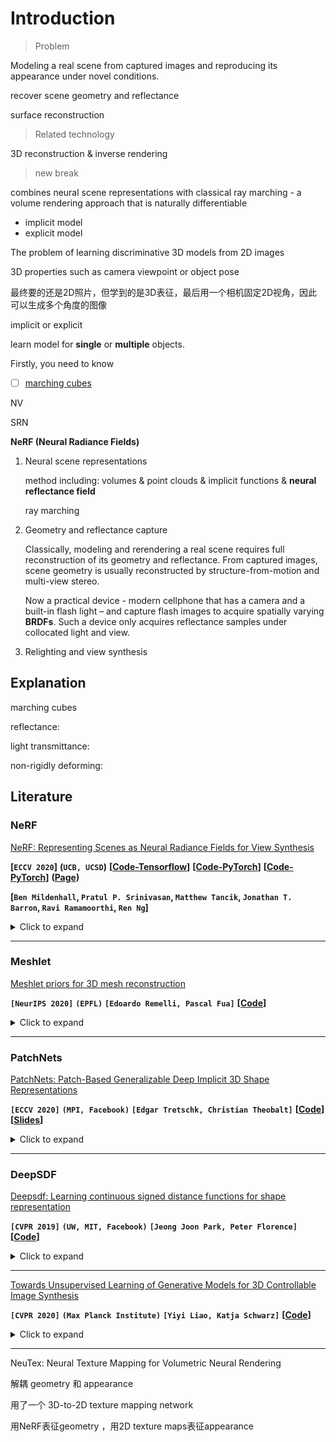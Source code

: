 # Introduction

> Problem

Modeling a real scene from captured images and reproducing its appearance under novel conditions.

recover scene geometry and reflectance

surface reconstruction

> Related technology

3D reconstruction & inverse rendering

> new break

combines neural scene representations with classical ray marching - a volume rendering approach that is naturally differentiable



- implicit model
- explicit model





The problem of learning discriminative 3D models from 2D images

3D properties such as camera viewpoint or object pose

最终要的还是2D照片，但学到的是3D表征，最后用一个相机固定2D视角，因此可以生成多个角度的图像

implicit or explicit

learn model for **single** or **multiple** objects.



Firstly, you need to know 

- [ ] [marching cubes]()

NV 

SRN

**NeRF (Neural Radiance Fields)**





1. Neural scene representations

   method including: volumes & point clouds & implicit functions & **neural reflectance field**

   ray marching

2. Geometry and reflectance capture

   Classically, modeling and rerendering a real scene requires full reconstruction of its geometry and reflectance. From captured images, scene geometry is usually reconstructed by structure-from-motion and multi-view stereo.

   Now a practical device - modern cellphone that has a camera and a built-in flash light – and capture flash images to acquire spatially varying **BRDFs**. Such a device only acquires reflectance samples under collocated light and view.

3. Relighting and view synthesis





## Explanation

marching cubes

reflectance: 

light transmittance:



non-rigidly deforming:

## Literature



### NeRF

[NeRF: Representing Scenes as Neural Radiance Fields for View Synthesis](https://arxiv.org/pdf/2003.08934.pdf)

**[`ECCV 2020`]**	**(`UCB, UCSD`)**	**[[Code-Tensorflow](https://github.com/bmild/nerf)]**	**[[Code-PyTorch](https://github.com/yenchenlin/nerf-pytorch)]**	**[[Code-PyTorch](https://github.com/krrish94/nerf-pytorch)]**	**([Page](https://www.matthewtancik.com/nerf))**

**[`Ben Mildenhall`, `Pratul P. Srinivasan`, `Matthew Tancik`, `Jonathan T. Barron`, `Ravi Ramamoorthi`, `Ren Ng`]**

<details><summary>Click to expand</summary>


![image-20201204115352659](https://raw.githubusercontent.com/yzy1996/Image-Hosting/master/20201204115352.png)

> **First You should know**

The NeRF training procedure relies on the fact that given a 3D scene, two intersecting rays from two different cameras should yield the same color.

> **Summary**

Synthesize novel views of complex scenes from a sparse set of input views. Optimize an underlying continuous volumetric scene function. We aim to model geometry and appearance of complex real scenes from multi-view unstructured flash images. Neural Reflectance Fields are a continuous function neural representation that **implicitly models both scene geometry and reflectance**. represent by a deep multi-layer perceptron (MLP)

> **Pipeline**

Input a single continuous 5D coordinate - spatial location ($x, y, z$) and viewing direction ($\theta, \phi$)

</details>

---

### Meshlet

[Meshlet priors for 3D mesh reconstruction](https://arxiv.org/pdf/2006.03997.pdf)

**`[NeurIPS 2020]`**	**`(EPFL)`**	**`[Edoardo Remelli, Pascal Fua]`**	**[[Code](https://github.com/cvlab-epfl/MeshSDF)]**

<details><summary>Click to expand</summary><p>


</p></details>

---


### PatchNets

[PatchNets: Patch-Based Generalizable Deep Implicit 3D Shape Representations](https://arxiv.org/pdf/2008.01639.pdf)

**`[ECCV 2020]`**	**`(MPI, Facebook)`**	**`[Edgar Tretschk, Christian Theobalt]`**	**[[Code]()]**	**[[Slides](http://gvv.mpi-inf.mpg.de/projects/PatchNets/data/patchnets_slides.pdf)]**

<details><summary>Click to expand</summary><p>



</p></details>

---

### DeepSDF

[Deepsdf: Learning continuous signed distance functions for shape representation](https://arxiv.org/pdf/1901.05103.pdf)

**`[CVPR 2019]`**	**`(UW, MIT, Facebook)`**	**`[Jeong Joon Park, Peter Florence]`**	**[[Code](https://github.com/facebookresearch/DeepSDF)]**

<details><summary>Click to expand</summary><p>


</p></details>

---

[Towards Unsupervised Learning of Generative Models for 3D Controllable Image Synthesis](https://arxiv.org/abs/1912.05237)

**`[CVPR 2020]`**	**`(Max Planck Institute)`**	**`[Yiyi Liao, Katja Schwarz]`**	**[[Code](https://github.com/autonomousvision/controllable_image_synthesis)]**

<details><summary>Click to expand</summary><p>


![image-20201214211146939](https://raw.githubusercontent.com/yzy1996/Image-Hosting/master/20201214211210.png)



> **Summary**



> **Method**






</p></details>

---



NeuTex: Neural Texture Mapping for Volumetric Neural Rendering

解耦 geometry 和 appearance

用了一个 3D-to-2D texture mapping network

用NeRF表征geometry ，用2D texture maps表征appearance



   

